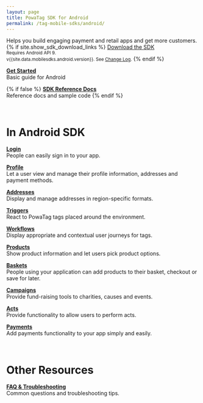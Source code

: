 ```yaml
---
layout: page
title: PowaTag SDK for Android
permalink: /tag-mobile-sdks/android/
---
```


Helps you build engaging payment and retail apps and get more customers.
{% if site.show_sdk_download_links %}
<a class="download-link android" href="{{site.data.mobilesdks.android.url}}">Download the SDK</a><br />
<small>Requires Android API 9.</small><br />
<small>v{{site.data.mobilesdks.android.version}}. See [Change Log]({{site.baseurl}}/tag-mobile-sdks/android/changelog/).</small>
{% endif %}

**[Get Started]({{site.baseurl}}/tag-mobile-sdks/android/start/)**<br />
Basic guide for Android

{% if false %}
**[SDK Reference Docs]({{site.baseurl}}/tag-mobile-sdks/android/reference/)**<br />
Reference docs and sample code
{% endif %}

<br />

# In Android SDK

**[Login]({{site.baseurl}}/tag-mobile-sdks/android/login/)**<br />
People can easily sign in to your app.

**[Profile]({{site.baseurl}}/tag-mobile-sdks/android/profile/)**<br />
Let a user view and manage their profile information, addresses and payment methods.

**[Addresses]({{site.baseurl}}/tag-mobile-sdks/android/addresses/)**<br />
Display and manage addresses in region-specific formats.

**[Triggers]({{site.baseurl}}/tag-mobile-sdks/android/triggers/)**<br />
React to PowaTag tags placed around the environment.

**[Workflows]({{site.baseurl}}/tag-mobile-sdks/android/workflows/)**<br />
Display appropriate and contextual user journeys for tags.

**[Products]({{site.baseurl}}/tag-mobile-sdks/android/products/)**<br />
Show product information and let users pick product options.

**[Baskets]({{site.baseurl}}/tag-mobile-sdks/android/baskets/)**<br />
People using your application can add products to their basket, checkout or save for later.

**[Campaigns]({{site.baseurl}}/tag-mobile-sdks/android/campaigns/)**<br />
Provide fund-raising tools to charities, causes and events.

**[Acts]({{site.baseurl}}/tag-mobile-sdks/android/acts/)**<br />
Provide functionality to allow users to perform acts.

**[Payments]({{site.baseurl}}/tag-mobile-sdks/android/payments/)**<br />
Add payments functionality to your app simply and easily.

<br />

# Other Resources

**[FAQ & Troubleshooting]({{site.baseurl}}/tag-mobile-sdks/android/faq/)**<br />
Common questions and troubleshooting tips.
